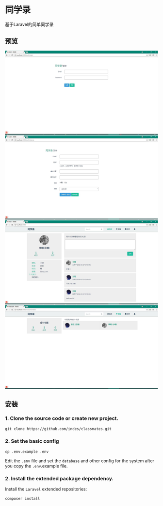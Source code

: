 # 同学录
基于Laravel的简单同学录

## 预览
![登录](https://github.com/indes/classmates/raw/master/images/localhost_8000_auth_login.jpg)
![注册](https://github.com/indes/classmates/raw/master/images/localhost_8000_auth_signup.jpg)
![主页](https://github.com/indes/classmates/raw/master/images/localhost_8000_index.jpg)
![班级](https://github.com/indes/classmates/raw/master/images/localhost_8000_class.jpg)

## 安装

### 1. Clone the source code or create new project.

```shell
git clone https://github.com/indes/classmates.git
```

### 2. Set the basic config

```shell
cp .env.example .env
```

Edit the `.env` file and set the `database` and other config for the system after you copy the `.env`.example file.

### 2. Install the extended package dependency.

Install the `Laravel` extended repositories: 

```shell
composer install
```
